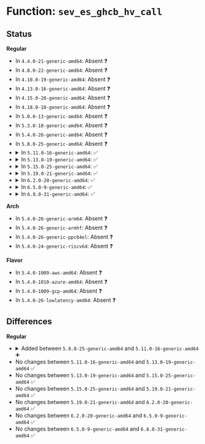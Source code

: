 # Function: <code>sev_es_ghcb_hv_call</code>

## Status
<b>Regular</b>
<ul>
<li>
In <code>4.4.0-21-generic-amd64</code>: Absent ❓
</li>
<li>
In <code>4.8.0-22-generic-amd64</code>: Absent ❓
</li>
<li>
In <code>4.10.0-19-generic-amd64</code>: Absent ❓
</li>
<li>
In <code>4.13.0-16-generic-amd64</code>: Absent ❓
</li>
<li>
In <code>4.15.0-20-generic-amd64</code>: Absent ❓
</li>
<li>
In <code>4.18.0-10-generic-amd64</code>: Absent ❓
</li>
<li>
In <code>5.0.0-13-generic-amd64</code>: Absent ❓
</li>
<li>
In <code>5.3.0-18-generic-amd64</code>: Absent ❓
</li>
<li>
In <code>5.4.0-26-generic-amd64</code>: Absent ❓
</li>
<li>
In <code>5.8.0-25-generic-amd64</code>: Absent ❓
</li>
<li>
<details>
<summary>In <code>5.11.0-16-generic-amd64</code>: ✅</summary>

```c
enum es_result sev_es_ghcb_hv_call(struct ghcb * ghcb, struct es_em_ctxt * ctxt, u64 exit_code, u64 exit_info_1, u64 exit_info_2)
```

```json
{
  "name": "sev_es_ghcb_hv_call",
  "collision_type": "Unique Static",
  "inline_type": "No",
  "funcs": [
    {
      "addr": 18446744071579378784,
      "name": "sev_es_ghcb_hv_call",
      "external": false,
      "loc": "arch/x86/kernel/sev-es-shared.c:96",
      "file": "arch/x86/kernel/sev-es.c",
      "inline": "seen, unknown",
      "caller_inline": [],
      "caller_func": [
        "arch/x86/kernel/sev-es.c:vc_handle_exitcode",
        "arch/x86/kernel/sev-es.c:vc_handle_exitcode",
        "arch/x86/kernel/sev-es.c:vc_handle_exitcode",
        "arch/x86/kernel/sev-es.c:vc_handle_exitcode",
        "arch/x86/kernel/sev-es.c:vc_handle_exitcode",
        "arch/x86/kernel/sev-es.c:vc_handle_vmmcall",
        "arch/x86/kernel/sev-es.c:vc_handle_dr7_write",
        "arch/x86/kernel/sev-es.c:vc_do_mmio",
        "arch/x86/kernel/sev-es.c:vc_handle_cpuid",
        "arch/x86/kernel/sev-es.c:vc_handle_ioio",
        "arch/x86/kernel/sev-es.c:vc_handle_ioio"
      ]
    }
  ],
  "symbols": [
    {
      "addr": 18446744071579378784,
      "name": "sev_es_ghcb_hv_call",
      "section": ".text",
      "bind": "STB_LOCAL",
      "size": 237
    }
  ]
}
```
</details>
</li>
<li>
<details>
<summary>In <code>5.13.0-19-generic-amd64</code>: ✅</summary>

```c
enum es_result sev_es_ghcb_hv_call(struct ghcb * ghcb, struct es_em_ctxt * ctxt, u64 exit_code, u64 exit_info_1, u64 exit_info_2)
```

```json
{
  "name": "sev_es_ghcb_hv_call",
  "collision_type": "Unique Static",
  "inline_type": "No",
  "funcs": [
    {
      "addr": 18446744071579382400,
      "name": "sev_es_ghcb_hv_call",
      "external": false,
      "loc": "arch/x86/kernel/sev-shared.c:97",
      "file": "arch/x86/kernel/sev.c",
      "inline": "seen, unknown",
      "caller_inline": [],
      "caller_func": [
        "arch/x86/kernel/sev.c:vc_handle_exitcode",
        "arch/x86/kernel/sev.c:vc_handle_exitcode",
        "arch/x86/kernel/sev.c:vc_handle_exitcode",
        "arch/x86/kernel/sev.c:vc_handle_exitcode",
        "arch/x86/kernel/sev.c:vc_handle_exitcode",
        "arch/x86/kernel/sev.c:vc_handle_exitcode",
        "arch/x86/kernel/sev.c:vc_handle_exitcode",
        "arch/x86/kernel/sev.c:vc_handle_exitcode",
        "arch/x86/kernel/sev.c:vc_do_mmio",
        "arch/x86/kernel/sev.c:vc_handle_ioio",
        "arch/x86/kernel/sev.c:vc_handle_ioio"
      ]
    }
  ],
  "symbols": [
    {
      "addr": 18446744071579382400,
      "name": "sev_es_ghcb_hv_call",
      "section": ".text",
      "bind": "STB_LOCAL",
      "size": 232
    }
  ]
}
```
</details>
</li>
<li>
<details>
<summary>In <code>5.15.0-25-generic-amd64</code>: ✅</summary>

```c
enum es_result sev_es_ghcb_hv_call(struct ghcb * ghcb, struct es_em_ctxt * ctxt, u64 exit_code, u64 exit_info_1, u64 exit_info_2)
```

```json
{
  "name": "sev_es_ghcb_hv_call",
  "collision_type": "Unique Static",
  "inline_type": "No",
  "funcs": [
    {
      "addr": 18446744071579444096,
      "name": "sev_es_ghcb_hv_call",
      "external": false,
      "loc": "arch/x86/kernel/sev-shared.c:97",
      "file": "arch/x86/kernel/sev.c",
      "inline": "seen, unknown",
      "caller_inline": [],
      "caller_func": [
        "arch/x86/kernel/sev.c:vc_handle_exitcode",
        "arch/x86/kernel/sev.c:vc_handle_exitcode",
        "arch/x86/kernel/sev.c:vc_handle_exitcode",
        "arch/x86/kernel/sev.c:vc_handle_exitcode",
        "arch/x86/kernel/sev.c:vc_handle_exitcode",
        "arch/x86/kernel/sev.c:vc_handle_exitcode",
        "arch/x86/kernel/sev.c:vc_handle_exitcode",
        "arch/x86/kernel/sev.c:vc_handle_exitcode",
        "arch/x86/kernel/sev.c:vc_do_mmio",
        "arch/x86/kernel/sev.c:vc_handle_ioio",
        "arch/x86/kernel/sev.c:vc_handle_ioio"
      ]
    }
  ],
  "symbols": [
    {
      "addr": 18446744071579444096,
      "name": "sev_es_ghcb_hv_call",
      "section": ".text",
      "bind": "STB_LOCAL",
      "size": 247
    }
  ]
}
```
</details>
</li>
<li>
<details>
<summary>In <code>5.19.0-21-generic-amd64</code>: ✅</summary>

```c
enum es_result sev_es_ghcb_hv_call(struct ghcb * ghcb, struct es_em_ctxt * ctxt, u64 exit_code, u64 exit_info_1, u64 exit_info_2)
```

```json
{
  "name": "sev_es_ghcb_hv_call",
  "collision_type": "Unique Static",
  "inline_type": "No",
  "funcs": [
    {
      "addr": 18446744071579514480,
      "name": "sev_es_ghcb_hv_call",
      "external": false,
      "loc": "arch/x86/kernel/sev-shared.c:222",
      "file": "arch/x86/kernel/sev.c",
      "inline": "seen, unknown",
      "caller_inline": [],
      "caller_func": [
        "arch/x86/kernel/sev.c:snp_issue_guest_request",
        "arch/x86/kernel/sev.c:vc_handle_exitcode",
        "arch/x86/kernel/sev.c:vc_handle_exitcode",
        "arch/x86/kernel/sev.c:vc_handle_exitcode",
        "arch/x86/kernel/sev.c:vc_handle_exitcode",
        "arch/x86/kernel/sev.c:vc_handle_exitcode",
        "arch/x86/kernel/sev.c:vc_handle_exitcode",
        "arch/x86/kernel/sev.c:vc_handle_exitcode",
        "arch/x86/kernel/sev.c:vc_handle_exitcode",
        "arch/x86/kernel/sev.c:vc_do_mmio",
        "arch/x86/kernel/sev.c:vmgexit_psc",
        "arch/x86/kernel/sev.c:vc_handle_ioio",
        "arch/x86/kernel/sev.c:vc_handle_ioio"
      ]
    }
  ],
  "symbols": [
    {
      "addr": 18446744071579514480,
      "name": "sev_es_ghcb_hv_call",
      "section": ".text",
      "bind": "STB_LOCAL",
      "size": 263
    }
  ]
}
```
</details>
</li>
<li>
<details>
<summary>In <code>6.2.0-20-generic-amd64</code>: ✅</summary>

```c
enum es_result sev_es_ghcb_hv_call(struct ghcb * ghcb, struct es_em_ctxt * ctxt, u64 exit_code, u64 exit_info_1, u64 exit_info_2)
```

```json
{
  "name": "sev_es_ghcb_hv_call",
  "collision_type": "Unique Static",
  "inline_type": "No",
  "funcs": [
    {
      "addr": 18446744071579613856,
      "name": "sev_es_ghcb_hv_call",
      "external": false,
      "loc": "arch/x86/kernel/sev-shared.c:222",
      "file": "arch/x86/kernel/sev.c",
      "inline": "seen, unknown",
      "caller_inline": [],
      "caller_func": [
        "arch/x86/kernel/sev.c:snp_issue_guest_request",
        "arch/x86/kernel/sev.c:vc_handle_exitcode",
        "arch/x86/kernel/sev.c:vc_handle_exitcode",
        "arch/x86/kernel/sev.c:vc_handle_exitcode",
        "arch/x86/kernel/sev.c:vc_handle_exitcode",
        "arch/x86/kernel/sev.c:vc_handle_exitcode",
        "arch/x86/kernel/sev.c:vc_handle_exitcode",
        "arch/x86/kernel/sev.c:vc_handle_exitcode",
        "arch/x86/kernel/sev.c:vc_do_mmio",
        "arch/x86/kernel/sev.c:vmgexit_psc",
        "arch/x86/kernel/sev.c:vc_handle_cpuid",
        "arch/x86/kernel/sev.c:vc_handle_ioio",
        "arch/x86/kernel/sev.c:vc_handle_ioio"
      ]
    }
  ],
  "symbols": [
    {
      "addr": 18446744071579613856,
      "name": "sev_es_ghcb_hv_call",
      "section": ".text",
      "bind": "STB_LOCAL",
      "size": 263
    }
  ]
}
```
</details>
</li>
<li>
<details>
<summary>In <code>6.5.0-9-generic-amd64</code>: ✅</summary>

```c
enum es_result sev_es_ghcb_hv_call(struct ghcb * ghcb, struct es_em_ctxt * ctxt, u64 exit_code, u64 exit_info_1, u64 exit_info_2)
```

```json
{
  "name": "sev_es_ghcb_hv_call",
  "collision_type": "Unique Static",
  "inline_type": "No",
  "funcs": [
    {
      "addr": 18446744071579626464,
      "name": "sev_es_ghcb_hv_call",
      "external": false,
      "loc": "arch/x86/kernel/sev-shared.c:225",
      "file": "arch/x86/kernel/sev.c",
      "inline": "seen, unknown",
      "caller_inline": [],
      "caller_func": [
        "arch/x86/kernel/sev.c:snp_issue_guest_request",
        "arch/x86/kernel/sev.c:vc_handle_exitcode",
        "arch/x86/kernel/sev.c:vc_handle_exitcode",
        "arch/x86/kernel/sev.c:vc_handle_exitcode",
        "arch/x86/kernel/sev.c:vc_handle_exitcode",
        "arch/x86/kernel/sev.c:vc_handle_exitcode",
        "arch/x86/kernel/sev.c:vc_handle_exitcode",
        "arch/x86/kernel/sev.c:vc_handle_exitcode",
        "arch/x86/kernel/sev.c:vc_do_mmio",
        "arch/x86/kernel/sev.c:vmgexit_psc",
        "arch/x86/kernel/sev.c:vc_handle_cpuid",
        "arch/x86/kernel/sev.c:vc_handle_ioio",
        "arch/x86/kernel/sev.c:vc_handle_ioio"
      ]
    }
  ],
  "symbols": [
    {
      "addr": 18446744071579626464,
      "name": "sev_es_ghcb_hv_call",
      "section": ".text",
      "bind": "STB_LOCAL",
      "size": 263
    }
  ]
}
```
</details>
</li>
<li>
<details>
<summary>In <code>6.8.0-31-generic-amd64</code>: ✅</summary>

```c
enum es_result sev_es_ghcb_hv_call(struct ghcb * ghcb, struct es_em_ctxt * ctxt, u64 exit_code, u64 exit_info_1, u64 exit_info_2)
```

```json
{
  "name": "sev_es_ghcb_hv_call",
  "collision_type": "Unique Static",
  "inline_type": "No",
  "funcs": [
    {
      "addr": 18446744071579655520,
      "name": "sev_es_ghcb_hv_call",
      "external": false,
      "loc": "arch/x86/kernel/sev-shared.c:225",
      "file": "arch/x86/kernel/sev.c",
      "inline": "seen, unknown",
      "caller_inline": [],
      "caller_func": [
        "arch/x86/kernel/sev.c:snp_issue_guest_request",
        "arch/x86/kernel/sev.c:vc_handle_exitcode",
        "arch/x86/kernel/sev.c:vc_handle_exitcode",
        "arch/x86/kernel/sev.c:vc_handle_exitcode",
        "arch/x86/kernel/sev.c:vc_handle_exitcode",
        "arch/x86/kernel/sev.c:vc_handle_exitcode",
        "arch/x86/kernel/sev.c:vc_handle_exitcode",
        "arch/x86/kernel/sev.c:vc_handle_exitcode",
        "arch/x86/kernel/sev.c:vc_do_mmio",
        "arch/x86/kernel/sev.c:vmgexit_psc",
        "arch/x86/kernel/sev.c:vc_handle_cpuid",
        "arch/x86/kernel/sev.c:vc_handle_ioio",
        "arch/x86/kernel/sev.c:vc_handle_ioio",
        "arch/x86/kernel/sev.c:__sev_cpuid_hv_ghcb"
      ]
    }
  ],
  "symbols": [
    {
      "addr": 18446744071579655520,
      "name": "sev_es_ghcb_hv_call",
      "section": ".text",
      "bind": "STB_LOCAL",
      "size": 263
    }
  ]
}
```
</details>
</li>
</ul>
<b>Arch</b>
<ul>
<li>
In <code>5.4.0-26-generic-arm64</code>: Absent ❓
</li>
<li>
In <code>5.4.0-26-generic-armhf</code>: Absent ❓
</li>
<li>
In <code>5.4.0-26-generic-ppc64el</code>: Absent ❓
</li>
<li>
In <code>5.4.0-24-generic-riscv64</code>: Absent ❓
</li>
</ul>
<b>Flavor</b>
<ul>
<li>
In <code>5.4.0-1009-aws-amd64</code>: Absent ❓
</li>
<li>
In <code>5.4.0-1010-azure-amd64</code>: Absent ❓
</li>
<li>
In <code>5.4.0-1009-gcp-amd64</code>: Absent ❓
</li>
<li>
In <code>5.4.0-26-lowlatency-amd64</code>: Absent ❓
</li>
</ul>

## Differences
<b>Regular</b>
<ul>
<li>
<details>
<summary>Added between <code>5.8.0-25-generic-amd64</code> and <code>5.11.0-16-generic-amd64</code> ➕</summary>

```c
enum es_result sev_es_ghcb_hv_call(struct ghcb * ghcb, struct es_em_ctxt * ctxt, u64 exit_code, u64 exit_info_1, u64 exit_info_2)
```
</details>
</li>
<li>
No changes between <code>5.11.0-16-generic-amd64</code> and <code>5.13.0-19-generic-amd64</code> ✅
</li>
<li>
No changes between <code>5.13.0-19-generic-amd64</code> and <code>5.15.0-25-generic-amd64</code> ✅
</li>
<li>
No changes between <code>5.15.0-25-generic-amd64</code> and <code>5.19.0-21-generic-amd64</code> ✅
</li>
<li>
No changes between <code>5.19.0-21-generic-amd64</code> and <code>6.2.0-20-generic-amd64</code> ✅
</li>
<li>
No changes between <code>6.2.0-20-generic-amd64</code> and <code>6.5.0-9-generic-amd64</code> ✅
</li>
<li>
No changes between <code>6.5.0-9-generic-amd64</code> and <code>6.8.0-31-generic-amd64</code> ✅
</li>
</ul>

